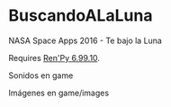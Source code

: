# BuscandoALaLuna
NASA Space Apps 2016 - Te bajo la Luna

Requires [Ren'Py 6.99.10](https://www.renpy.org/release/6.99.10).

Sonidos en game

Imágenes en game/images
